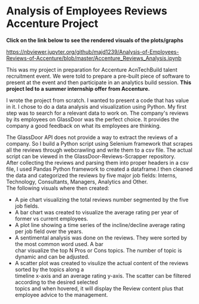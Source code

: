 # Analysis of Employees Reviews Accenture Project

<b> Click on the link below to see the rendered visuals of the plots/graphs </b>

https://nbviewer.jupyter.org/github/majd1239/Analysis-of-Employees-Reviews-of-Accenture/blob/master/Accenture_Reviews_Analysis.ipynb


This was my project in preparation for Accenture AcnTechBuild talent recruitment event. We were told to prepare
a pre-built piece of software to present at the event and then participate in an analytics build session. <b>This project
led to a summer internship offer from Accenture.</b>

I wrote the project from scratch. I wanted to present a code that has value in it. I chose to do a data analysis
and visualization using Python. My first step was to search for a relevant data to work on. The company's reviews
by its employees on GlassDoor was the perfect choice. It provides the company a good feedback on what its employees are thinking.<br>

The GlassDoor API does not provide a way to extract the reviews of a company. So I build a Python script using Selenium framework that scrapes all the reviews through webcrawling and write them to a csv file. The actual script can be viewed in the GlassDoor-Reviews-Scrapper repository.<br>
After collecting the reviews and parsing them into proper headers in a csv file, I used Pandas Python framework to created a dataframe.I then cleaned the data and categorized the reviews by five major job fields: Interns, Technology, Consultants, Managers, Analytics and Other.<br>
The following visuals where then created:<br>
- A pie chart visualizing the total reviews number segmented by the five job fields.
- A bar chart was created to visualize the average rating per year of former vs current employees.<br>
- A plot line showing a time series of the incline/decline average rating per job field over the years.<br>
- A sentimental analysis was done on the reviews. They were sorted by the most common word used. A bar<br>
  char visualize the top N Pros or Cons topics. The number of topic is dynamic and can be adjusted.<br>
- A scatter plot was created to visulize the actual content of the reviews sorted by the topics along a <br>
  timeline x-axis and an average rating y-axis. The scatter can be filtered according to the desired selected<br>
  topics and when hovered, it will display the Review content plus that employee advice to the management.<br>

